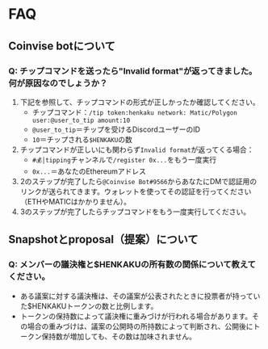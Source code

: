 # FAQ

## Coinvise botについて

### Q: チップコマンドを送ったら"Invalid format"が返ってきました。何が原因なのでしょうか？

1. 下記を参照して、チップコマンドの形式が正しかったか確認してください。
    - チップコマンド：`/tip token:henkaku network: Matic/Polygon user:@user_to_tip amount:10`
    - `@user_to_tip`＝チップを受けるDiscordユーザーのID
    - `10`＝チップされる`$HENKAKU`の数
2. チップコマンドが正しいにも関わらず`Invalid format`が返ってくる場合：
    -  `#💰│tipping`チャンネルで`/register 0x...`をもう一度実行
    - `0x...`＝あなたのEthereumアドレス
3. 2のステップが完了したら`@Coinvise Bot#9566`からあなたにDMで認証用のリンクが送られてきます。ウォレットを使ってその認証を行ってください（ETHやMATICはかかりません）。
4. 3のステップが完了したらチップコマンドをもう一度実行してください。

## Snapshotとproposal（提案）について

### Q: メンバーの議決権と$HENKAKUの所有数の関係について教えてください。
- ある議案に対する議決権は、その議案が公表されたときに投票者が持っていた$HENKAKUトークンの数と比例します。
- トークンの保持数によって議決権に重みづけが行われる場合があります。その場合の重みづけは、議案の公開時の所持数によって判断され、公開後にトークン保持数が増加しても、その数は加味されません。


